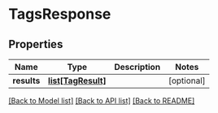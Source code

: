 # TagsResponse

## Properties
Name | Type | Description | Notes
------------ | ------------- | ------------- | -------------
**results** | [**list[TagResult]**](TagResult.md) |  | [optional] 

[[Back to Model list]](../README.md#documentation-for-models) [[Back to API list]](../README.md#documentation-for-api-endpoints) [[Back to README]](../README.md)


